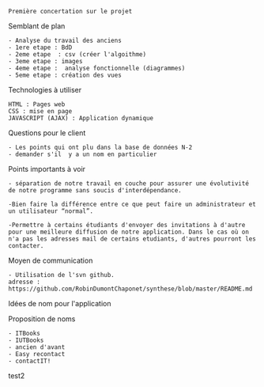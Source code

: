 	Première concertation sur le projet


Semblant de plan

	- Analyse du travail des anciens
	- 1ere etape : BdD
	- 2eme etape  : csv (créer l'algoithme)
	- 3eme etape : images
	- 4eme etape :  analyse fonctionnelle (diagrammes)
	- 5eme etape : création des vues

Technologies à utiliser

	HTML : Pages web
	CSS : mise en page
	JAVASCRIPT (AJAX) : Application dynamique



Questions pour le client

	- Les points qui ont plu dans la base de données N-2
	- demander s'il  y a un nom en particulier



Points importants à voir

	- séparation de notre travail en couche pour assurer une évolutivité de notre programme sans soucis d'interdépendance.

	-Bien faire la différence entre ce que peut faire un administrateur et un utilisateur “normal”.

	-Permettre à certains étudiants d'envoyer des invitations à d'autre pour une meilleure diffusion de notre application. Dans le cas où on n'a pas les adresses mail de certains etudiants, d'autres pourront les contacter.

Moyen de communication

	- Utilisation de l'svn github.
 	adresse : https://github.com/RobinDumontChaponet/synthese/blob/master/README.md


Idées de nom pour l'application

Proposition de noms

	- ITBooks
	- IUTBooks
	- ancien d'avant
	- Easy recontact
	- contactIT!

test2